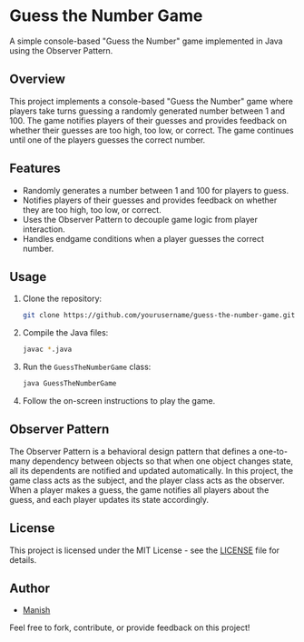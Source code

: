 # Guess the Number Game

A simple console-based "Guess the Number" game implemented in Java using the Observer Pattern.

## Overview

This project implements a console-based "Guess the Number" game where players take turns guessing a randomly generated number between 1 and 100. The game notifies players of their guesses and provides feedback on whether their guesses are too high, too low, or correct. The game continues until one of the players guesses the correct number.

## Features

- Randomly generates a number between 1 and 100 for players to guess.
- Notifies players of their guesses and provides feedback on whether they are too high, too low, or correct.
- Uses the Observer Pattern to decouple game logic from player interaction.
- Handles endgame conditions when a player guesses the correct number.

## Usage

1. Clone the repository:

    ```bash
    git clone https://github.com/yourusername/guess-the-number-game.git
    ```

2. Compile the Java files:

    ```bash
    javac *.java
    ```

3. Run the `GuessTheNumberGame` class:

    ```bash
    java GuessTheNumberGame
    ```

4. Follow the on-screen instructions to play the game.

## Observer Pattern

The Observer Pattern is a behavioral design pattern that defines a one-to-many dependency between objects so that when one object changes state, all its dependents are notified and updated automatically. In this project, the game class acts as the subject, and the player class acts as the observer. When a player makes a guess, the game notifies all players about the guess, and each player updates its state accordingly.

## License

This project is licensed under the MIT License - see the [LICENSE](LICENSE) file for details.

## Author

- [Manish](https://github.com/iampushkar)

Feel free to fork, contribute, or provide feedback on this project!
